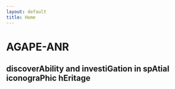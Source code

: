 ```yaml
---
layout: default
title: Home
---
```

AGAPE-ANR
============
discoverAbility and investiGation in spAtial iconograPhic hEritage
---------------------------------------------------------------------
